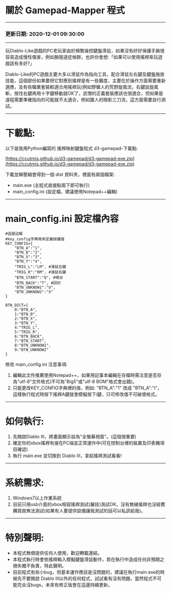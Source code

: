 # 關於 Gamepad-Mapper 程式

-----

### 更新日期: 2020-12-01 09:30:00

-----

玩Diablo-Like遊戲的PC老玩家由於頻繁操控鍵盤滑鼠，如果沒有好好保護手腕很容易造成慢性傷害，例如腕隧道症候群，也許你會想:「如果可以使用搖桿來玩遊戲該有多好?」

Diablo-Like的PC遊戲主要大多以滑鼠作為指向工具，配合滑鼠左右鍵及鍵盤施放技能，這個部份如果要把它對應到搖桿是有一些難度，主要在於操作方面需要重新適應，及有些職業套裝較適合用搖桿玩(例如野蠻人的荒野旋風流，右鍵設旋風斬，按住右鍵再用十字鍵移動就OK了，武僧的正義套裝應該也很適合，但如果是遠程需要準確指向的可能就不太適合，例如獵人的暗影三刀流，這方面需要自行測試。

-----

# 下載點:

以下是我用Python編寫的 搖桿映射鍵盤程式 d3-gamepad-下載點:

[https://ccutmis.github.io/d3-gamepad/d3-gamepad-exe.zip](https://ccutmis.github.io/d3-gamepad/d3-gamepad-exe.zip)

下載並解壓縮會得到一個 dist 資料夾，裡面有兩個檔案:

* main.exe (主程式直接點兩下即可執行)
* main_config.ini (設定檔，建議使用Notepad++編輯)

-----

# main_config.ini 設定檔內容

```
#這是註解
#key_config字典用來定義按鍵值
KEY_CONFIG={
    "BTN_A":"1",
    "BTN_B":"2",
    "BTN_X":"3",
    "BTN_Y":"4",
    "TRIG_L":"LM", #滑鼠左鍵
    "TRIG_R":"RM", #滑鼠右鍵
    "BTN_START":"Q", #喝水
    "BTN_BACK":"T", #回村
    "BTN_UNKNOW1":"U",
    "BTN_UNKNOW2":"X"
}

BTN_DICT={
    0:"BTN_A",
    1:"BTN_B",
    2:"BTN_X",
    3:"BTN_Y",
    4:"TRIG_L",
    5:"TRIG_R",
    6:"BTN_BACK",
    7:"BTN_START",
    8:"BTN_UNKNOW1",
    9:"BTN_UNKNOW2"
}
```

修改 main_config.ini 注意事項:
1. 編輯此文件推薦使用Notepad++，如果用記事本編輯在存檔時需注意是否存為"utf-8"文件格式(不可為"Big5"或"utf-8 BOM"格式會出錯)。
2. 只能更改KEY_CONFIG字典裡的值，例如: "BTN_A":"1" 改成 "BTN_A":"i"，這樣執行程式時按下搖桿A鍵就會模擬按下i鍵，只可修改值不可破壞格式。

-----

# 如何執行:

1. 先開啟Diablo III，將畫面顯示設為"全螢幕視窗"。(這個很重要)
2. 確定你的xbox搖桿有接在PC端並正常運作中(可在控制台裡的裝置及印表機項目確認)
3.  執行 main.exe 並切換到 Diablo III，拿起搖桿測試看看!

-----

# 系統需求:

1. Windows7以上作業系統
2. 目前只用usb介面的xbox相容搖桿測試(羅技)測試OK，沒有無線搖桿也沒經費購買故無法測試(如果有人要提供設備讓我測試的話可以私訊給我)。

-----

# 特別聲明:

* 本程式無償提供任何人使用，歡迎轉載連結。
* 本程式執行時會依搖桿輸入模擬鍵盤滑鼠動作，若在執行中造成任何非預期之損失概不負責，特此聲明。
* 目前程式有些小bug，但基本運作應該是沒問題的，建議在執行main.exe的時候先不要開啟 Diablo III以外的任何程式，試試看有沒有問題，當然程式不可能完全沒bugs，未來有修正版會在這邊持續更新。